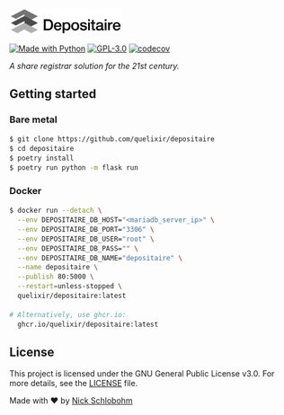 <img src="static/logo.png" alt="Depositaire Logo" width="200" />

[![Made with Python](https://img.shields.io/badge/made%20with-Python-red?style=flat-square)](https://www.python.org/) [![GPL-3.0](https://img.shields.io/github/license/quelixir/depositaire?style=flat-square)](https://github.com/quelixir/depositaire/blob/main/LICENSE) [![codecov](https://img.shields.io/codecov/c/gh/quelixir/depositaire?style=flat-square)](https://codecov.io/gh/quelixir/depositaire)

_A share registrar solution for the 21st century._

## Getting started

### Bare metal

```bash
$ git clone https://github.com/quelixir/depositaire
$ cd depositaire
$ poetry install
$ poetry run python -m flask run
```

### Docker

```bash
$ docker run --detach \
  --env DEPOSITAIRE_DB_HOST="<mariadb_server_ip>" \
  --env DEPOSITAIRE_DB_PORT="3306" \
  --env DEPOSITAIRE_DB_USER="root" \
  --env DEPOSITAIRE_DB_PASS="" \
  --env DEPOSITAIRE_DB_NAME="depositaire" \
  --name depositaire \
  --publish 80:5000 \
  --restart=unless-stopped \
  quelixir/depositaire:latest

# Alternatively, use ghcr.io:
  ghcr.io/quelixir/depositaire:latest
```

## License

This project is licensed under the GNU General Public License v3.0. For more details, see the [LICENSE](LICENSE) file.

Made with :heart: by <a href="https://github.com/quelixir" target="_blank">Nick Schlobohm</a>
